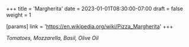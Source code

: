 +++
title = 'Margherita'
date = 2023-01-01T08:30:00-07:00
draft = false
weight = 1

[params]
    link = 'https://en.wikipedia.org/wiki/Pizza_Margherita'
+++

*Tomatoes, Mozzarella, Basil, Olive Oil*

